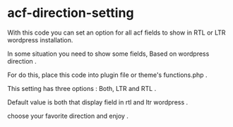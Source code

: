 # acf-direction-setting

With this code you can set an option for all acf fields to show in RTL or LTR wordpress installation.

In some situation you need to show some fields, Based on wordpress direction .

For do this, place this code into plugin file or theme's functions.php .

This setting has three options : Both, LTR and RTL .

Default value is both that display field in rtl and ltr wordpress .

choose your favorite direction and enjoy .
